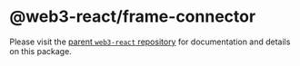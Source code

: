# @web3-react/frame-connector

Please visit the [parent `web3-react` repository](https://github.com/NoahZinsmeister/web3-react) for documentation and details on this package.
